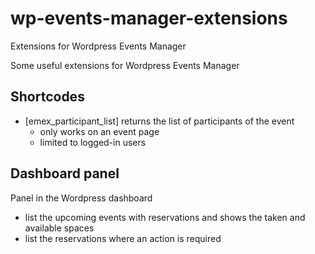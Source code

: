 # wp-events-manager-extensions
Extensions for Wordpress Events Manager

Some useful extensions for Wordpress Events Manager

## Shortcodes

* [emex_participant_list] returns the list of participants of the event
  * only works on an event page
  * limited to logged-in users

## Dashboard panel

Panel in the Wordpress dashboard

* list the upcoming events with reservations and shows the taken and available spaces
* list the reservations where an action is required
